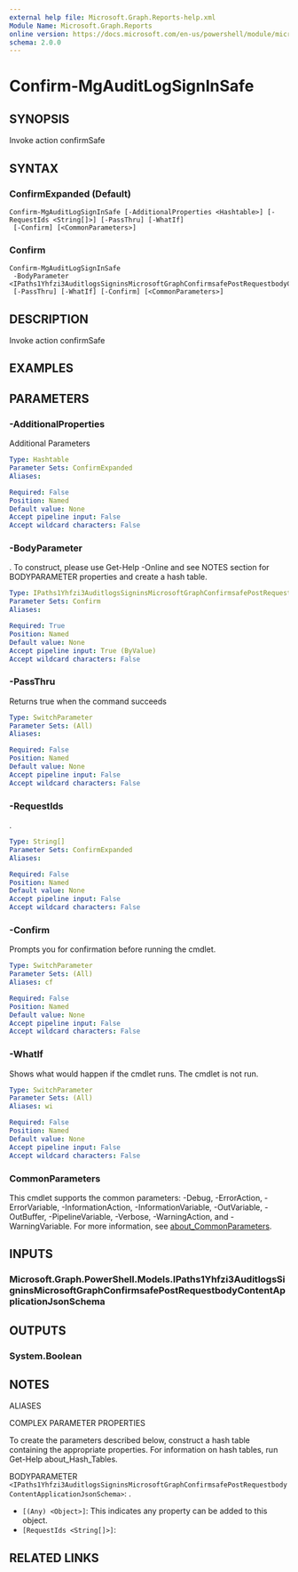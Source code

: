 ```yaml
---
external help file: Microsoft.Graph.Reports-help.xml
Module Name: Microsoft.Graph.Reports
online version: https://docs.microsoft.com/en-us/powershell/module/microsoft.graph.reports/confirm-mgauditlogsigninsafe
schema: 2.0.0
---
```


# Confirm-MgAuditLogSignInSafe

## SYNOPSIS
Invoke action confirmSafe

## SYNTAX

### ConfirmExpanded (Default)
```
Confirm-MgAuditLogSignInSafe [-AdditionalProperties <Hashtable>] [-RequestIds <String[]>] [-PassThru] [-WhatIf]
 [-Confirm] [<CommonParameters>]
```

### Confirm
```
Confirm-MgAuditLogSignInSafe
 -BodyParameter <IPaths1Yhfzi3AuditlogsSigninsMicrosoftGraphConfirmsafePostRequestbodyContentApplicationJsonSchema>
 [-PassThru] [-WhatIf] [-Confirm] [<CommonParameters>]
```

## DESCRIPTION
Invoke action confirmSafe

## EXAMPLES

## PARAMETERS

### -AdditionalProperties
Additional Parameters

```yaml
Type: Hashtable
Parameter Sets: ConfirmExpanded
Aliases:

Required: False
Position: Named
Default value: None
Accept pipeline input: False
Accept wildcard characters: False
```

### -BodyParameter
.
To construct, please use Get-Help -Online and see NOTES section for BODYPARAMETER properties and create a hash table.

```yaml
Type: IPaths1Yhfzi3AuditlogsSigninsMicrosoftGraphConfirmsafePostRequestbodyContentApplicationJsonSchema
Parameter Sets: Confirm
Aliases:

Required: True
Position: Named
Default value: None
Accept pipeline input: True (ByValue)
Accept wildcard characters: False
```

### -PassThru
Returns true when the command succeeds

```yaml
Type: SwitchParameter
Parameter Sets: (All)
Aliases:

Required: False
Position: Named
Default value: None
Accept pipeline input: False
Accept wildcard characters: False
```

### -RequestIds
.

```yaml
Type: String[]
Parameter Sets: ConfirmExpanded
Aliases:

Required: False
Position: Named
Default value: None
Accept pipeline input: False
Accept wildcard characters: False
```

### -Confirm
Prompts you for confirmation before running the cmdlet.

```yaml
Type: SwitchParameter
Parameter Sets: (All)
Aliases: cf

Required: False
Position: Named
Default value: None
Accept pipeline input: False
Accept wildcard characters: False
```

### -WhatIf
Shows what would happen if the cmdlet runs.
The cmdlet is not run.

```yaml
Type: SwitchParameter
Parameter Sets: (All)
Aliases: wi

Required: False
Position: Named
Default value: None
Accept pipeline input: False
Accept wildcard characters: False
```

### CommonParameters
This cmdlet supports the common parameters: -Debug, -ErrorAction, -ErrorVariable, -InformationAction, -InformationVariable, -OutVariable, -OutBuffer, -PipelineVariable, -Verbose, -WarningAction, and -WarningVariable. For more information, see [about_CommonParameters](http://go.microsoft.com/fwlink/?LinkID=113216).

## INPUTS

### Microsoft.Graph.PowerShell.Models.IPaths1Yhfzi3AuditlogsSigninsMicrosoftGraphConfirmsafePostRequestbodyContentApplicationJsonSchema
## OUTPUTS

### System.Boolean
## NOTES

ALIASES

COMPLEX PARAMETER PROPERTIES

To create the parameters described below, construct a hash table containing the appropriate properties. For information on hash tables, run Get-Help about_Hash_Tables.


BODYPARAMETER `<IPaths1Yhfzi3AuditlogsSigninsMicrosoftGraphConfirmsafePostRequestbodyContentApplicationJsonSchema>`: .
  - `[(Any) <Object>]`: This indicates any property can be added to this object.
  - `[RequestIds <String[]>]`: 

## RELATED LINKS
